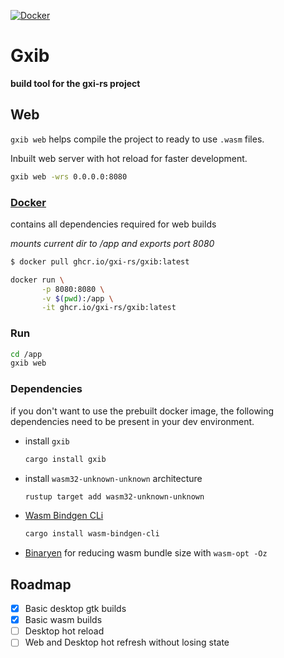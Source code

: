 [![Docker](https://github.com/gxi-rs/gxib/actions/workflows/docker-publish.yml/badge.svg)](https://github.com/gxi-rs/gxib/actions/workflows/docker-publish.yml)

# Gxib

**build tool for the gxi-rs project**

## Web

`gxib web` helps compile the project to ready to use `.wasm` files.

Inbuilt web server with hot reload for faster development.

```bash
gxib web -wrs 0.0.0.0:8080
```

### [Docker](https://github.com/gxi-rs/gxib/pkgs/container/gxib)

contains all dependencies required for web builds

_mounts current dir to /app and exports port 8080_

```bash
$ docker pull ghcr.io/gxi-rs/gxib:latest
```

```bash
docker run \
       -p 8080:8080 \
       -v $(pwd):/app \
       -it ghcr.io/gxi-rs/gxib:latest
```

### Run

```bash
cd /app
gxib web
```

### Dependencies

if you don't want to use the prebuilt docker image, the following dependencies need
to be present in your dev environment.

- install `gxib`

  ```bash
  cargo install gxib
  ```

- install `wasm32-unknown-unknown` architecture

  ```bash
  rustup target add wasm32-unknown-unknown
  ```

- [Wasm Bindgen CLi](https://rustwasm.github.io/wasm-bindgen/reference/cli.html)

  ```bash
  cargo install wasm-bindgen-cli
  ```

- [Binaryen](https://www.google.com/search?q=install+binaryen)
  for reducing wasm bundle size with `wasm-opt -Oz`

## Roadmap

- [x] Basic desktop gtk builds
- [x] Basic wasm builds
- [ ] Desktop hot reload
- [ ] Web and Desktop hot refresh without losing state
